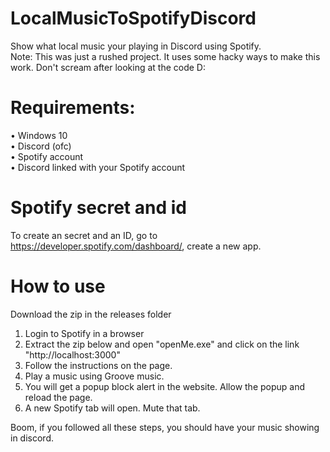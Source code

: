 # LocalMusicToSpotifyDiscord
Show what local music your playing in Discord using Spotify.  
Note: This was just a rushed project. It uses some hacky ways to make this work. Don't scream after looking at the code D:

# Requirements:
• Windows 10  
• Discord (ofc)  
• Spotify account  
• Discord linked with your Spotify account  

# Spotify secret and id
To create an secret and an ID, go to https://developer.spotify.com/dashboard/, create a new app.

# How to use
Download the zip in the releases folder

1. Login to Spotify in a browser
2. Extract the zip below and open "openMe.exe" and click on the link "http://localhost:3000"
3. Follow the instructions on the page.
4. Play a music using Groove music.
5. You will get a popup block alert in the website. Allow the popup and reload the page.
6. A new Spotify tab will open. Mute that tab.

Boom, if you followed all these steps, you should have your music showing in discord.
